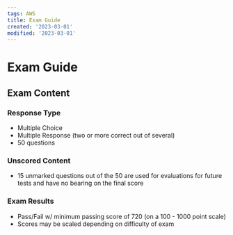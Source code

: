 ```yaml
---
tags: AWS
title: Exam Guide
created: '2023-03-01'
modified: '2023-03-01'
---
```


# Exam Guide

## Exam Content

### Response Type
* Multiple Choice
* Multiple Response (two or more correct out of several)
* 50 questions

### Unscored Content
* 15 unmarked questions out of the 50 are used for evaluations for future tests and have no bearing on the final score

### Exam Results
* Pass/Fail w/ minimum passing score of 720 (on a 100 - 1000 point scale)
* Scores may be scaled depending on difficulty of exam
